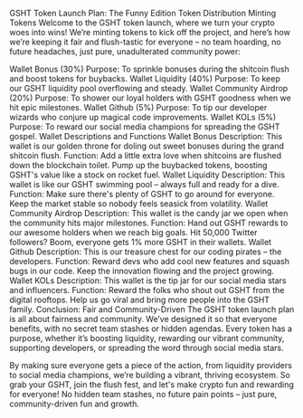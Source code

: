 GSHT Token Launch Plan: The Funny Edition
Token Distribution
Minting Tokens
Welcome to the GSHT token launch, where we turn your crypto woes into wins! We’re minting tokens to kick off the project, and here’s how we’re keeping it fair and flush-tastic for everyone – no team hoarding, no future headaches, just pure, unadulterated community power:

Wallet Bonus (30%)
Purpose: To sprinkle bonuses during the shitcoin flush and boost tokens for buybacks.
Wallet Liquidity (40%)
Purpose: To keep our GSHT liquidity pool overflowing and steady.
Wallet Community Airdrop (20%)
Purpose: To shower our loyal holders with GSHT goodness when we hit epic milestones.
Wallet Github (5%)
Purpose: To tip our developer wizards who conjure up magical code improvements.
Wallet KOLs (5%)
Purpose: To reward our social media champions for spreading the GSHT gospel.
Wallet Descriptions and Functions
Wallet Bonus
Description: This wallet is our golden throne for doling out sweet bonuses during the grand shitcoin flush.
Function:
Add a little extra love when shitcoins are flushed down the blockchain toilet.
Pump up the buybacked tokens, boosting GSHT's value like a stock on rocket fuel.
Wallet Liquidity
Description: This wallet is like our GSHT swimming pool – always full and ready for a dive.
Function:
Make sure there's plenty of GSHT to go around for everyone.
Keep the market stable so nobody feels seasick from volatility.
Wallet Community Airdrop
Description: This wallet is the candy jar we open when the community hits major milestones.
Function:
Hand out GSHT rewards to our awesome holders when we reach big goals.
Hit 50,000 Twitter followers? Boom, everyone gets 1% more GSHT in their wallets.
Wallet Github
Description: This is our treasure chest for our coding pirates – the developers.
Function:
Reward devs who add cool new features and squash bugs in our code.
Keep the innovation flowing and the project growing.
Wallet KOLs
Description: This wallet is the tip jar for our social media stars and influencers.
Function:
Reward the folks who shout out GSHT from the digital rooftops.
Help us go viral and bring more people into the GSHT family.
Conclusion: Fair and Community-Driven
The GSHT token launch plan is all about fairness and community. We’ve designed it so that everyone benefits, with no secret team stashes or hidden agendas. Every token has a purpose, whether it’s boosting liquidity, rewarding our vibrant community, supporting developers, or spreading the word through social media stars.

By making sure everyone gets a piece of the action, from liquidity providers to social media champions, we’re building a vibrant, thriving ecosystem. So grab your GSHT, join the flush fest, and let's make crypto fun and rewarding for everyone! No hidden team stashes, no future pain points – just pure, community-driven fun and growth.





